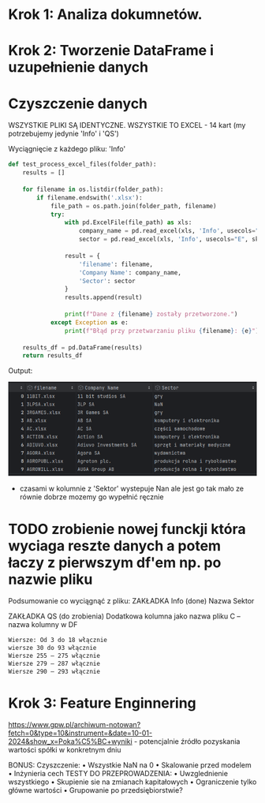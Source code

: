 
# Krok 1: Analiza dokumnetów.


# Krok 2: Tworzenie DataFrame i uzupełnienie danych
# Czyszczenie danych

WSZYSTKIE PLIKI SĄ IDENTYCZNE. WSZYSTKIE TO EXCEL - 14 kart (my potrzebujemy jedynie 'Info' i 'QS')

Wyciągnięcie z każdego pliku: 'Info'

```python
def test_process_excel_files(folder_path):
    results = []

    for filename in os.listdir(folder_path):
        if filename.endswith('.xlsx'):
            file_path = os.path.join(folder_path, filename)
            try:
                with pd.ExcelFile(file_path) as xls:
                    company_name = pd.read_excel(xls, 'Info', usecols="B", skiprows=1, nrows=1).values[0][0]
                    sector = pd.read_excel(xls, 'Info', usecols="E", skiprows=19, nrows=1).values[0][0]
                
                result = {
                    'filename': filename,
                    'Company Name': company_name,
                    'Sector': sector
                }
                results.append(result)
                
                print(f"Dane z {filename} zostały przetworzone.")
            except Exception as e:
                print(f"Błąd przy przetwarzaniu pliku {filename}: {e}")

    results_df = pd.DataFrame(results)
    return results_df
```
Output:

![img_2.png](resources/img_2.png)

* czasami w kolumnie z 'Sektor' wystepuje Nan ale jest go tak mało ze równie dobrze mozemy go wypełnić ręcznie


# TODO zrobienie nowej funckji która wyciaga reszte danych a potem łaczy z pierwszym df'em np. po nazwie pliku

Podsumowanie co wyciągnąć z pliku:
ZAKŁADKA Info (done)
    Nazwa
    Sektor


ZAKŁADKA QS (do zrobienia)
    Dodatkowa kolumna jako nazwa pliku
    C – nazwa kolumny w DF

    Wiersze: Od 3 do 18 włącznie
    wiersze 30 do 93 włącznie
    Wiersze 255 – 275 włącznie
    Wiersze 279 – 287 włącznie
    Wiersze 290 – 293 włącznie 

# Krok 3: Feature Enginnering
https://www.gpw.pl/archiwum-notowan?fetch=0&type=10&instrument=&date=10-01-2024&show_x=Poka%C5%BC+wyniki - potencjalnie źródło pozyskania wartości spółki w konkretnym dniu

BONUS:
Czyszczenie:
•	Wszystkie NaN na 0
•	Skalowanie przed modelem
•	Inżynieria cech 
TESTY DO PRZEPROWADZENIA:
•	Uwzglednienie wszystkiego
•	Skupienie sie na zmianach kapitałowych
•	Ograniczenie tylko główne wartości
•	Grupowanie po przedsiębiorstwie? 

